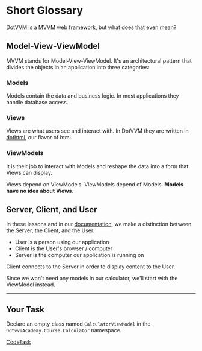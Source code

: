 # Short Glossary

DotVVM is a [MVVM] web framework, but what does that even mean?

## Model-View-ViewModel

MVVM stands for Model-View-ViewModel. It's an architectural pattern that divides the objects in an application into three categories:

### Models

Models contain the data and business logic. In most applications they handle database access.

### Views

Views are what users see and interact with. In DotVVM they are written in [dothtml], our flavor of html.

### ViewModels

It is their job to interact with Models and reshape the data into a form that Views can display.

Views depend on ViewModels. ViewModels depend of Models. __Models have no idea about Views.__

## Server, Client, and User

In these lessons and in our [documentation], we make a distinction between the Server, the Client, and the User. 

- User is a person using our application
- Client is the User's browser / computer
- Server is the computer our application is running on

Client connects to the Server in order to display content to the User.

Since we won't need any models in our calculator, we'll start with the ViewModel instead.

---

## Your Task

Declare an empty class named `CalculatorViewModel` in the `DotvvmAcademy.Course.Calculator` namespace.

[mvvm]: https://en.wikipedia.org/wiki/Model%E2%80%93view%E2%80%93viewmodel
[dothtml]: https://www.dotvvm.com/docs/tutorials/basics-first-page
[documentation]: https://www.dotvvm.com/docs

[CodeTask](/resources/principles/viewmodel_stub.csharp.csx)
